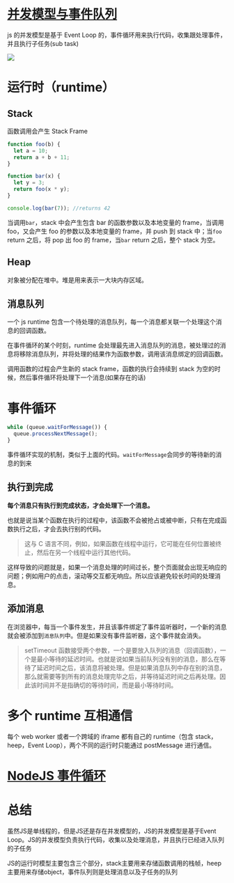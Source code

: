 # [并发模型与事件队列](https://developer.mozilla.org/en-US/docs/Web/JavaScript/EventLoop)

js 的并发模型是基于 Event Loop 的，事件循环用来执行代码，收集跟处理事件，并且执行子任务(sub task)

![](https://developer.mozilla.org/en-US/docs/Web/JavaScript/EventLoop/the_javascript_runtime_environment_example.svg)

# 运行时（runtime）

## Stack

函数调用会产生 Stack Frame

```js
function foo(b) {
  let a = 10;
  return a + b + 11;
}

function bar(x) {
  let y = 3;
  return foo(x * y);
}

console.log(bar(7)); //returns 42
```

当调用`bar`，stack 中会产生包含 bar 的函数参数以及本地变量的 frame，当调用 foo，又会产生 foo 的参数以及本地变量的 frame，并 push 到 stack 中；当`foo` return 之后，将 pop 出 foo 的 frame，当`bar` return 之后，整个 stack 为空。

## Heap

对象被分配在堆中。堆是用来表示一大块内存区域。

## 消息队列

一个 js runtime 包含一个待处理的消息队列，每一个消息都关联一个处理这个消息的回调函数。

在事件循环的某个时刻，runtime 会处理最先进入消息队列的消息，被处理过的消息将移除消息队列，并将处理的结果作为函数参数，调用该消息绑定的回调函数。

调用函数的过程会产生新的 stack frame，函数的执行会持续到 stack 为空的时候，然后事件循环将处理下一个消息(如果存在的话)

# 事件循环

```js
while (queue.waitForMessage()) {
  queue.processNextMessage();
}
```

事件循环实现的机制，类似于上面的代码。`waitForMessage`会同步的等待新的消息的到来

## 执行到完成

**每个消息只有执行到完成状态，才会处理下一个消息。**

也就是说当某个函数在执行的过程中，该函数不会被抢占或被中断，只有在完成函数执行之后，才会去执行别的代码。

> 这与 C 语言不同，例如，如果函数在线程中运行，它可能在任何位置被终止，然后在另一个线程中运行其他代码。

这样导致的问题就是，如果一个消息处理的时间过长，整个页面就会出现无响应的问题；例如用户的点击，滚动等交互都无响应。所以应该避免较长时间的处理消息。

## 添加消息

在浏览器中，每当一个事件发生，并且该事件绑定了事件监听器时，一个新的消息就会被添加到`消息队列`中。但是如果没有事件监听器，这个事件就会消失。

> setTimeout 函数接受两个参数，一个是要放入队列的消息（回调函数），一个是最小等待的延迟时间。也就是说如果当前队列没有别的消息，那么在等待了延迟时间之后，该消息将被处理。但是如果消息队列中存在别的消息，那么就需要等到所有的消息处理完毕之后，并等待延迟时间之后再处理。因此该时间并不是指确切的等待时间，而是最小等待时间。

# 多个 runtime 互相通信

每个 web worker 或者一个跨域的 iframe 都有自己的 runtime（包含 stack，heep，Event Loop），两个不同的运行时只能通过 postMessage 进行通信。

# [NodeJS 事件循环](https://nodejs.org/zh-cn/docs/guides/event-loop-timers-and-nexttick/#what-is-the-event-loop)


# 总结
虽然JS是单线程的，但是JS还是存在并发模型的，JS的并发模型是基于Event Loop。JS的并发模型负责执行代码，收集以及处理消息，并且执行已经进入队列的子任务

JS的运行时模型主要包含三个部分，stack主要用来存储函数调用的栈帧，heep主要用来存储object，事件队列则是处理消息以及子任务的队列